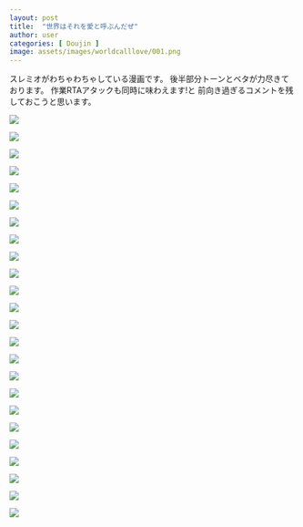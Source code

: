 ```yaml
---
layout: post
title:  "世界はそれを愛と呼ぶんだぜ"
author: user
categories: [ Doujin ]
image: assets/images/worldcalllove/001.png
---
```


スレミオがわちゃわちゃしている漫画です。
後半部分トーンとベタが力尽きております。
作業RTAアタックも同時に味わえます!と
前向き過ぎるコメントを残しておこうと思います。

![](../assets/images/worldcalllove/001.png)

![](../assets/images/worldcalllove/002.png)

![](../assets/images/worldcalllove/003.png)

![](../assets/images/worldcalllove/004.png)

![](../assets/images/worldcalllove/005.png)

![](../assets/images/worldcalllove/006.png)

![](../assets/images/worldcalllove/007.png)

![](../assets/images/worldcalllove/008.png)

![](../assets/images/worldcalllove/009.png)

![](../assets/images/worldcalllove/010.png)

![](../assets/images/worldcalllove/011.png)

![](../assets/images/worldcalllove/012.png)

![](../assets/images/worldcalllove/013.png)

![](../assets/images/worldcalllove/014.png)

![](../assets/images/worldcalllove/015.png)

![](../assets/images/worldcalllove/016.png)

![](../assets/images/worldcalllove/017.png)

![](../assets/images/worldcalllove/018.png)

![](../assets/images/worldcalllove/019.png)

![](../assets/images/worldcalllove/020.png)

![](../assets/images/worldcalllove/021.png)

![](../assets/images/worldcalllove/022.png)

![](../assets/images/worldcalllove/022.png)

![](../assets/images/worldcalllove/024.png)